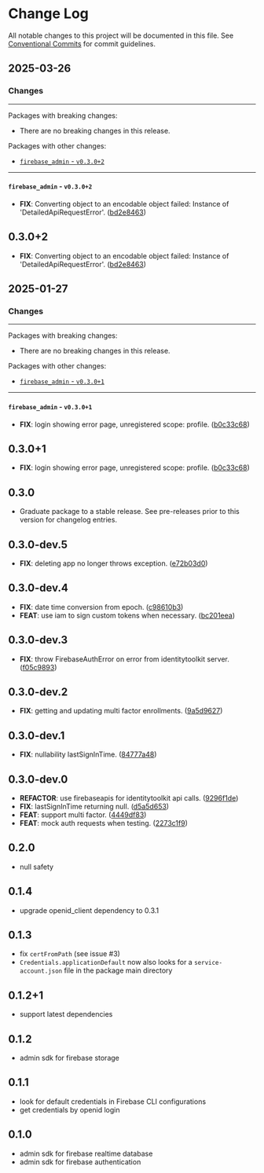 # Change Log

All notable changes to this project will be documented in this file.
See [Conventional Commits](https://conventionalcommits.org) for commit guidelines.

## 2025-03-26

### Changes

---

Packages with breaking changes:

 - There are no breaking changes in this release.

Packages with other changes:

 - [`firebase_admin` - `v0.3.0+2`](#firebase_admin---v0302)

---

#### `firebase_admin` - `v0.3.0+2`

 - **FIX**: Converting object to an encodable object failed: Instance of 'DetailedApiRequestError'. ([bd2e8463](https://github.com/appsup-dart/firebase_admin/commit/bd2e84631a095bf50946069a85842140140ec9b3))

## 0.3.0+2

 - **FIX**: Converting object to an encodable object failed: Instance of 'DetailedApiRequestError'. ([bd2e8463](https://github.com/appsup-dart/firebase_admin/commit/bd2e84631a095bf50946069a85842140140ec9b3))


## 2025-01-27

### Changes

---

Packages with breaking changes:

 - There are no breaking changes in this release.

Packages with other changes:

 - [`firebase_admin` - `v0.3.0+1`](#firebase_admin---v0301)

---

#### `firebase_admin` - `v0.3.0+1`

 - **FIX**: login showing error page, unregistered scope: profile. ([b0c33c68](https://github.com/appsup-dart/firebase_admin/commit/b0c33c6852419663eb386f09ec397b52b7f314de))

## 0.3.0+1

 - **FIX**: login showing error page, unregistered scope: profile. ([b0c33c68](https://github.com/appsup-dart/firebase_admin/commit/b0c33c6852419663eb386f09ec397b52b7f314de))

## 0.3.0

 - Graduate package to a stable release. See pre-releases prior to this version for changelog entries.

## 0.3.0-dev.5

 - **FIX**: deleting app no longer throws exception. ([e72b03d0](https://github.com/appsup-dart/firebase_admin/commit/e72b03d08538eb4af868c5c779d31dd14ed051d3))

## 0.3.0-dev.4

 - **FIX**: date time conversion from epoch. ([c98610b3](https://github.com/appsup-dart/firebase_admin/commit/c98610b33ffc946dfad02e49e9e01005c899164b))
 - **FEAT**: use iam to sign custom tokens when necessary. ([bc201eea](https://github.com/appsup-dart/firebase_admin/commit/bc201eea63a46323dcc8754851e417da863d32ea))

## 0.3.0-dev.3

 - **FIX**: throw FirebaseAuthError on error from identitytoolkit server. ([f05c9893](https://github.com/appsup-dart/firebase_admin/commit/f05c989340bac07ec26b0ba09c79251a679b9593))

## 0.3.0-dev.2

 - **FIX**: getting and updating multi factor enrollments. ([9a5d9627](https://github.com/appsup-dart/firebase_admin/commit/9a5d9627a7ff0b7ddb30aab622d3156855148389))

## 0.3.0-dev.1

 - **FIX**: nullability lastSignInTime. ([84777a48](https://github.com/appsup-dart/firebase_admin/commit/84777a480d6d3e4c235334b8d04b1f4e05486a18))

## 0.3.0-dev.0

 - **REFACTOR**: use firebaseapis for identitytoolkit api calls. ([9296f1de](https://github.com/appsup-dart/firebase_admin/commit/9296f1de9f2e9c9f2ed574e7f057973d30535b72))
 - **FIX**: lastSignInTime returning null. ([d5a5d653](https://github.com/appsup-dart/firebase_admin/commit/d5a5d65395dcb4e41a7481e80914ec91ebb8d9c0))
 - **FEAT**: support multi factor. ([4449df83](https://github.com/appsup-dart/firebase_admin/commit/4449df83675b36c03edfe46e950c87f862110be0))
 - **FEAT**: mock auth requests when testing. ([2273c1f9](https://github.com/appsup-dart/firebase_admin/commit/2273c1f9eb899feb2bd46871c0ee8dc3e26ba538))


## 0.2.0

- null safety

## 0.1.4

- upgrade openid_client dependency to 0.3.1

## 0.1.3

- fix `certFromPath` (see issue #3)
- `Credentials.applicationDefault` now also looks for a `service-account.json` file in the package main directory

## 0.1.2+1

- support latest dependencies

## 0.1.2

- admin sdk for firebase storage

## 0.1.1

- look for default credentials in Firebase CLI configurations
- get credentials by openid login


## 0.1.0

- admin sdk for firebase realtime database 
- admin sdk for firebase authentication
